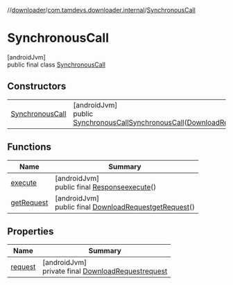//[downloader](../../../index.md)/[com.tamdevs.downloader.internal](../index.md)/[SynchronousCall](index.md)

# SynchronousCall

[androidJvm]\
public final class [SynchronousCall](index.md)

## Constructors

| | |
|---|---|
| [SynchronousCall](-synchronous-call.md) | [androidJvm]<br>public [SynchronousCall](index.md)[SynchronousCall](-synchronous-call.md)([DownloadRequest](../../com.tamdevs.downloader.request/-download-request/index.md)request) |

## Functions

| Name | Summary |
|---|---|
| [execute](execute.md) | [androidJvm]<br>public final [Response](../../com.tamdevs.downloader/-response/index.md)[execute](execute.md)() |
| [getRequest](get-request.md) | [androidJvm]<br>public final [DownloadRequest](../../com.tamdevs.downloader.request/-download-request/index.md)[getRequest](get-request.md)() |

## Properties

| Name | Summary |
|---|---|
| [request](index.md#314182700%2FProperties%2F1725225430) | [androidJvm]<br>private final [DownloadRequest](../../com.tamdevs.downloader.request/-download-request/index.md)[request](index.md#314182700%2FProperties%2F1725225430) |
